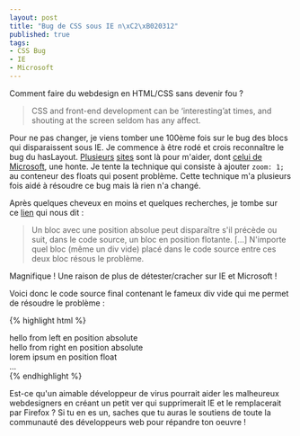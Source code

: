 ```yaml
--- 
layout: post
title: "Bug de CSS sous IE n\xC2\xB020312"
published: true
tags: 
- CSS Bug
- IE
- Microsoft
---
```


Comment faire du webdesign en HTML/CSS sans devenir fou ?

<blockquote>CSS and front-end development can be ‘interesting’at times, and shouting at the screen seldom has any affect.</blockquote>

Pour ne pas changer, je viens tomber une 100ème fois sur le bug des blocs qui disparaissent sous IE. Je commence à être rodé et crois reconnaître le bug du hasLayout. [Plusieurs](http://haslayout.net/css/index) [sites](http://www.satzansatz.de/cssd/onhavinglayout.html) sont là pour m'aider, dont [celui de Microsoft](http://msdn.microsoft.com/en-us/library/bb250481.aspx), une honte. Je tente la technique qui consiste à ajouter `zoom: 1;` au conteneur des floats qui posent problème. Cette technique m'a plusieurs fois aidé à résoudre ce bug mais là rien n'a changé.

Après quelques cheveux en moins et quelques recherches, je tombe sur ce [lien](http://www.brunildo.org/test/IE_raf3.html) qui nous dit :

<blockquote>Un bloc avec une position absolue peut disparaître s'il précède ou suit, dans le code source, un bloc en position flotante. [...] N'importe quel bloc (même un div vide) placé dans le code source entre ces deux bloc résous le problème.</blockquote>

Magnifique ! Une raison de plus de détester/cracher sur IE et Microsoft !

Voici donc le code source final contenant le fameux div vide qui me permet de résoudre le problème :

{% highlight html %}
<div class="page">
  <div id="pub-left">hello from left en position absolute</div>
  <div id="pub-right">hello from right en position absolute</div>

  <div> <!-- Merci Microsoft pour ce div vide !  --> </div>

  <div id="contenu">lorem ipsum en position float</div>
  ...
</div>
{% endhighlight %}

Est-ce qu'un aimable développeur de virus pourrait aider les malheureux webdesigners en créant un petit ver qui supprimerait IE et le remplacerait par Firefox ? Si tu en es un, saches que tu auras le soutiens de toute la communauté des développeurs web pour répandre ton oeuvre !

